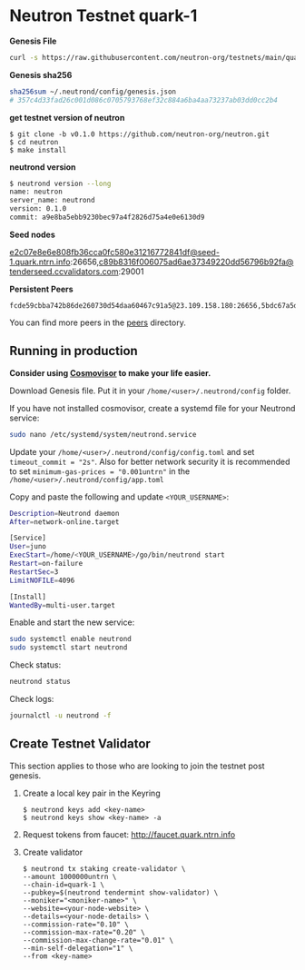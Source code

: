 # Neutron Testnet quark-1

**Genesis File**


```bash
curl -s https://raw.githubusercontent.com/neutron-org/testnets/main/quark/genesis.json > ~/.neutrond/config/genesis.json
```

**Genesis sha256**

```bash
sha256sum ~/.neutrond/config/genesis.json
# 357c4d33fad26c001d086c0705793768ef32c884a6ba4aa73237ab03dd0cc2b4
```

**get testnet version of neutron**

```
$ git clone -b v0.1.0 https://github.com/neutron-org/neutron.git
$ cd neutron
$ make install
```

**neutrond version**

```bash
$ neutrond version --long
name: neutron
server_name: neutrond
version: 0.1.0
commit: a9e8ba5ebb9230bec97a4f2826d75a4e0e6130d9

```

**Seed nodes**

e2c07e8e6e808fb36cca0fc580e31216772841df@seed-1.quark.ntrn.info:26656,c89b8316f006075ad6ae37349220dd56796b92fa@tenderseed.ccvalidators.com:29001

**Persistent Peers**

```
fcde59cbba742b86de260730d54daa60467c91a5@23.109.158.180:26656,5bdc67a5d5219aeda3c743e04fdcd72dcb150ba3@65.109.31.114:2480,3e9656706c94ae8b11596e53656c80cf092abe5d@65.21.250.197:46656,9cb73281f6774e42176905e548c134fc45bbe579@162.55.134.54:26656,27b07238cf2ea76acabd5d84d396d447d72aa01b@65.109.54.15:51656,f10c2cb08f82225a7ef2367709e8ac427d61d1b5@57.128.144.247:26656,20b4f9207cdc9d0310399f848f057621f7251846@222.106.187.13:40006,5019864f233cee00f3a6974d9ccaac65caa83807@162.19.31.150:55256,2144ce0e9e08b2a30c132fbde52101b753df788d@194.163.168.99:26656,b37326e3acd60d4e0ea2e3223d00633605fb4f79@nebula.p2p.org:26656
```

You can find more peers in the [peers](./peers/) directory.


## Running in production

**Consider using [Cosmovisor](https://github.com/cosmos/cosmos-sdk/tree/master/cosmovisor) to make your life easier.**

Download Genesis file. Put it in your `/home/<user>/.neutrond/config` folder.

If you have not installed cosmovisor, create a systemd file for your Neutrond service:

```sh
sudo nano /etc/systemd/system/neutrond.service
```

Update your `/home/<user>/.neutrond/config/config.toml` and set `timeout_commit = "2s"`. Also for better network security it is recommended to set `minimum-gas-prices = "0.001untrn"` in the `/home/<user>/.neutrond/config/app.toml`

Copy and paste the following and update `<YOUR_USERNAME>`:

```sh
Description=Neutrond daemon
After=network-online.target

[Service]
User=juno
ExecStart=/home/<YOUR_USERNAME>/go/bin/neutrond start
Restart=on-failure
RestartSec=3
LimitNOFILE=4096

[Install]
WantedBy=multi-user.target
```

Enable and start the new service:

```sh
sudo systemctl enable neutrond
sudo systemctl start neutrond
```

Check status:

```sh
neutrond status
```

Check logs:

```sh
journalctl -u neutrond -f
```


## Create Testnet Validator
This section applies to those who are looking to join the testnet post genesis.

1. Create a local key pair in the Keyring

   ```shell
   $ neutrond keys add <key-name>
   $ neutrond keys show <key-name> -a
   ```

2. Request tokens from faucet: http://faucet.quark.ntrn.info

3. Create validator

   ```shell
   $ neutrond tx staking create-validator \
   --amount 1000000untrn \
   --chain-id=quark-1 \
   --pubkey=$(neutrond tendermint show-validator) \
   --moniker="<moniker-name>" \
   --website=<your-node-website> \
   --details=<your-node-details> \
   --commission-rate="0.10" \
   --commission-max-rate="0.20" \
   --commission-max-change-rate="0.01" \
   --min-self-delegation="1" \
   --from <key-name> 
   ```




